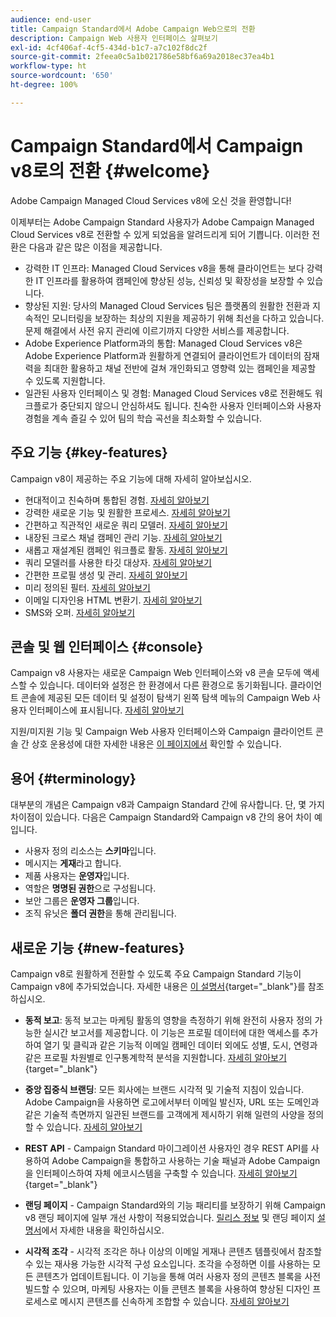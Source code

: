 ```yaml
---
audience: end-user
title: Campaign Standard에서 Adobe Campaign Web으로의 전환
description: Campaign Web 사용자 인터페이스 살펴보기
exl-id: 4cf406af-4cf5-434d-b1c7-a7c102f8dc2f
source-git-commit: 2feea0c5a1b021786e58bf6a69a2018ec37ea4b1
workflow-type: ht
source-wordcount: '650'
ht-degree: 100%

---
```


# Campaign Standard에서 Campaign v8로의 전환 {#welcome}

<!--
We are thrilled to annonce that you, as a Campaign Standard user, can now benefit from the new version of Adobe Campaign Web User Interface. The migration is seemless and will allow you to use all the intuitive features designed to simplify the creation of personalized cross-channel campaigns. Campaign Web User Interface also brings a connected canvas with Adobe Experience Platform for a unified experience.
-->

Adobe Campaign Managed Cloud Services v8에 오신 것을 환영합니다!

이제부터는 Adobe Campaign Standard 사용자가 Adobe Campaign Managed Cloud Services v8로 전환할 수 있게 되었음을 알려드리게 되어 기쁩니다. 이러한 전환은 다음과 같은 많은 이점을 제공합니다.

* 강력한 IT 인프라: Managed Cloud Services v8을 통해 클라이언트는 보다 강력한 IT 인프라를 활용하여 캠페인에 향상된 성능, 신뢰성 및 확장성을 보장할 수 있습니다.
* 향상된 지원: 당사의 Managed Cloud Services 팀은 플랫폼의 원활한 전환과 지속적인 모니터링을 보장하는 최상의 지원을 제공하기 위해 최선을 다하고 있습니다. 문제 해결에서 사전 유지 관리에 이르기까지 다양한 서비스를 제공합니다.
* Adobe Experience Platform과의 통합: Managed Cloud Services v8은 Adobe Experience Platform과 원활하게 연결되어 클라이언트가 데이터의 잠재력을 최대한 활용하고 채널 전반에 걸쳐 개인화되고 영향력 있는 캠페인을 제공할 수 있도록 지원합니다.
* 일관된 사용자 인터페이스 및 경험: Managed Cloud Services v8로 전환해도 워크플로가 중단되지 않으니 안심하셔도 됩니다. 친숙한 사용자 인터페이스와 사용자 경험을 계속 즐길 수 있어 팀의 학습 곡선을 최소화할 수 있습니다.

<!--
As a Campaign Standard user, we now offer you a way to migrate to Adobe Campaign v8. You will benefit from both the new Campaign Web interface and the v8 console.
-->

## 주요 기능 {#key-features}

Campaign v8이 제공하는 주요 기능에 대해 자세히 알아보십시오.

* 현대적이고 친숙하며 통합된 경험. [자세히 알아보기](../get-started/connect-to-campaign.md)
* 강력한 새로운 기능 및 원활한 프로세스. [자세히 알아보기](../get-started/user-interface.md)
* 간편하고 직관적인 새로운 쿼리 모델러. [자세히 알아보기](../query/query-modeler-overview.md)
* 내장된 크로스 채널 캠페인 관리 기능. [자세히 알아보기](../msg/gs-messages.md)
* 새롭고 재설계된 캠페인 워크플로 활동. [자세히 알아보기](../workflows/gs-workflows.md)
* 쿼리 모델러를 사용한 타깃 대상자. [자세히 알아보기](../query/query-modeler-overview.md)
* 간편한 프로필 생성 및 관리. [자세히 알아보기](../audience/about-recipients.md)
* 미리 정의된 필터. [자세히 알아보기](../get-started/predefined-filters.md)
* 이메일 디자인용 HTML 변환기. [자세히 알아보기](../email/existing-content.md)
* SMS와 오퍼. [자세히 알아보기](../msg/offers.md)

## 콘솔 및 웹 인터페이스 {#console}

Campaign v8 사용자는 새로운 Campaign Web 인터페이스와 v8 콘솔 모두에 액세스할 수 있습니다. 데이터와 설정은 한 환경에서 다른 환경으로 동기화됩니다. 클라이언트 콘솔에 제공된 모든 데이터 및 설정이 탐색기 왼쪽 탐색 메뉴의 Campaign Web 사용자 인터페이스에 표시됩니다. [자세히 알아보기](../get-started/user-interface.md#user-interface-explorer)

지원/미지원 기능 및 Campaign Web 사용자 인터페이스와 Campaign 클라이언트 콘솔 간 상호 운용성에 대한 자세한 내용은 [이 페이지에서](../get-started/capability-matrix.md) 확인할 수 있습니다.

## 용어 {#terminology}

대부분의 개념은 Campaign v8과 Campaign Standard 간에 유사합니다. 단, 몇 가지 차이점이 있습니다. 다음은 Campaign Standard와 Campaign v8 간의 용어 차이 예입니다.

<!--
* Profiles are **Recipients** in the console. [Learn more](../audience/gs-audiences-recipients.md).
* Test profiles are **Seed addresses**. [Learn more](../preview-test/test-deliveries.md).
* The delivery preparation is the **Delivery analysis**. [Learn more](../monitor/prepare-send.md).
* Audiences are **Lists**. [Learn more](../audience/gs-audiences-recipients.md).
-->

* 사용자 정의 리소스는 **스키마**&#x200B;입니다.
* 메시지는 **게재**&#x200B;라고 합니다.
* 제품 사용자는 **운영자**&#x200B;입니다.
* 역할은 **명명된 권한**&#x200B;으로 구성됩니다.
* 보안 그룹은 **운영자 그룹**&#x200B;입니다.
* 조직 유닛은 **폴더 권한**&#x200B;을 통해 관리됩니다.

## 새로운 기능 {#new-features}

Campaign v8로 원활하게 전환할 수 있도록 주요 Campaign Standard 기능이 Campaign v8에 추가되었습니다. 자세한 내용은 [이 설명서](https://experienceleague.adobe.com/docs/experience-cloud/campaign/campaign-standard-migration-home.html){target="_blank"}를 참조하십시오.

* **동적 보고**: 동적 보고는 마케팅 활동의 영향을 측정하기 위해 완전히 사용자 정의 가능한 실시간 보고서를 제공합니다. 이 기능은 프로필 데이터에 대한 액세스를 추가하여 열기 및 클릭과 같은 기능적 이메일 캠페인 데이터 외에도 성별, 도시, 연령과 같은 프로필 차원별로 인구통계학적 분석을 지원합니다. [자세히 알아보기](https://experienceleague.adobe.com/docs/experience-cloud/campaign/reporting/get-started-reporting.html){target="_blank"}

* **중앙 집중식 브랜딩**: 모든 회사에는 브랜드 시각적 및 기술적 지침이 있습니다. Adobe Campaign을 사용하면 로고에서부터 이메일 발신자, URL 또는 도메인과 같은 기술적 측면까지 일관된 브랜드를 고객에게 제시하기 위해 일련의 사양을 정의할 수 있습니다. [자세히 알아보기](https://experienceleague.adobe.com/docs/experience-cloud/campaign/branding/branding-gs.html)

* **REST API** - Campaign Standard 마이그레이션 사용자인 경우 REST API를 사용하여 Adobe Campaign을 통합하고 사용하는 기술 패널과 Adobe Campaign을 인터페이스하여 자체 에코시스템을 구축할 수 있습니다. [자세히 알아보기](https://experienceleague.adobe.com/docs/experience-cloud/campaign/apis/get-started-apis.html){target="_blank"}

* **랜딩 페이지** - Campaign Standard와의 기능 패리티를 보장하기 위해 Campaign v8 랜딩 페이지에 일부 개선 사항이 적용되었습니다. [릴리스 정보](../rn/release-notes.md#new-24-4) 및 랜딩 페이지 [설명서](../landing-pages/get-started-lp.md)에서 자세한 내용을 확인하십시오.

* **시각적 조각** - 시각적 조각은 하나 이상의 이메일 게재나 콘텐츠 템플릿에서 참조할 수 있는 재사용 가능한 시각적 구성 요소입니다. 조각을 수정하면 이를 사용하는 모든 콘텐츠가 업데이트됩니다. 이 기능을 통해 여러 사용자 정의 콘텐츠 블록을 사전 빌드할 수 있으며, 마케팅 사용자는 이들 콘텐츠 블록을 사용하여 향상된 디자인 프로세스로 메시지 콘텐츠를 신속하게 조합할 수 있습니다. [자세히 알아보기](../content/use-visual-fragments.md)

<!--
* Delivery Alerting: In addition to viewing notifications directly in Campaign, Adobe Campaign also provides an email alerting system to trigger email alerts to users or external stakeholders of important system activities. Create, manage, and receive customizable alerts and dashboards to keep track of delivery successes or failures. Adobe Campaign Delivery Alerting boosts efficiency by keeping all involved Adobe Campaign users in a company automatically informed about the delivery execution status, via email and dashboard. 

* Landing Pages: Landing pages are web forms that can be used to capture information on your audiences, offer subscriptions to a service, display data and grow your database. Landing pages can also be used for acquiring or updating existing profiles, and to set up a double opt-in mechanism, allowing you to to protect the platform from wrong or invalid email addresses, or spambots. [Learn more](../landing-pages/get-started-lp.md)
-->
